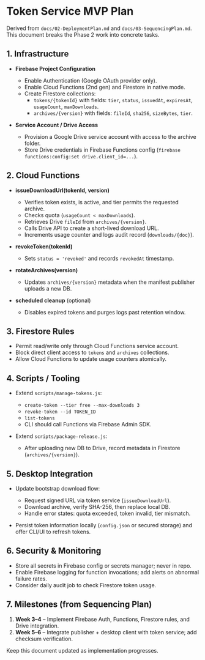 # Token Service MVP Plan

Derived from `docs/02-DeploymentPlan.md` and `docs/03-SequencingPlan.md`. This document breaks the Phase 2 work into concrete tasks.

## 1. Infrastructure

- **Firebase Project Configuration**
  - Enable Authentication (Google OAuth provider only).
  - Enable Cloud Functions (2nd gen) and Firestore in native mode.
  - Create Firestore collections:
    - `tokens/{tokenId}` with fields: `tier`, `status`, `issuedAt`, `expiresAt`, `usageCount`, `maxDownloads`.
    - `archives/{version}` with fields: `fileId`, `sha256`, `sizeBytes`, `tier`.

- **Service Account / Drive Access**
  - Provision a Google Drive service account with access to the archive folder.
  - Store Drive credentials in Firebase Functions config (`firebase functions:config:set drive.client_id=...`).

## 2. Cloud Functions

- **issueDownloadUrl(tokenId, version)**
  - Verifies token exists, is active, and tier permits the requested archive.
  - Checks quota (`usageCount < maxDownloads`).
  - Retrieves Drive `fileId` from `archives/{version}`.
  - Calls Drive API to create a short-lived download URL.
  - Increments usage counter and logs audit record (`downloads/{doc}`).

- **revokeToken(tokenId)**
  - Sets `status = 'revoked'` and records `revokedAt` timestamp.

- **rotateArchives(version)**
  - Updates `archives/{version}` metadata when the manifest publisher uploads a new DB.

- **scheduled cleanup** (optional)
  - Disables expired tokens and purges logs past retention window.

## 3. Firestore Rules

- Permit read/write only through Cloud Functions service account.
- Block direct client access to `tokens` and `archives` collections.
- Allow Cloud Functions to update usage counters atomically.

## 4. Scripts / Tooling

- Extend `scripts/manage-tokens.js`:
  - `create-token --tier free --max-downloads 3`
  - `revoke-token --id TOKEN_ID`
  - `list-tokens`
  - CLI should call Functions via Firebase Admin SDK.

- Extend `scripts/package-release.js`:
  - After uploading new DB to Drive, record metadata in Firestore (`archives/{version}`).

## 5. Desktop Integration

- Update bootstrap download flow:
  - Request signed URL via token service (`issueDownloadUrl`).
  - Download archive, verify SHA-256, then replace local DB.
  - Handle error states: quota exceeded, token invalid, tier mismatch.

- Persist token information locally (`config.json` or secured storage) and offer CLI/UI to refresh tokens.

## 6. Security & Monitoring

- Store all secrets in Firebase config or secrets manager; never in repo.
- Enable Firebase logging for function invocations; add alerts on abnormal failure rates.
- Consider daily audit job to check Firestore token usage.

## 7. Milestones (from Sequencing Plan)

1. **Week 3–4** – Implement Firebase Auth, Functions, Firestore rules, and Drive integration.
2. **Week 5–6** – Integrate publisher + desktop client with token service; add checksum verification.

Keep this document updated as implementation progresses.
